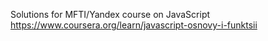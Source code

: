 Solutions for MFTI/Yandex course on JavaScript
https://www.coursera.org/learn/javascript-osnovy-i-funktsii
